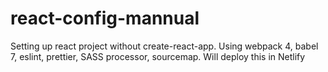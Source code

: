 # react-config-mannual
Setting up react project without create-react-app. Using webpack 4, babel 7, eslint, prettier, SASS processor, sourcemap. Will deploy this in Netlify

